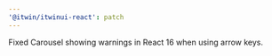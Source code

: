 ```yaml
---
'@itwin/itwinui-react': patch
---
```


Fixed Carousel showing warnings in React 16 when using arrow keys.
